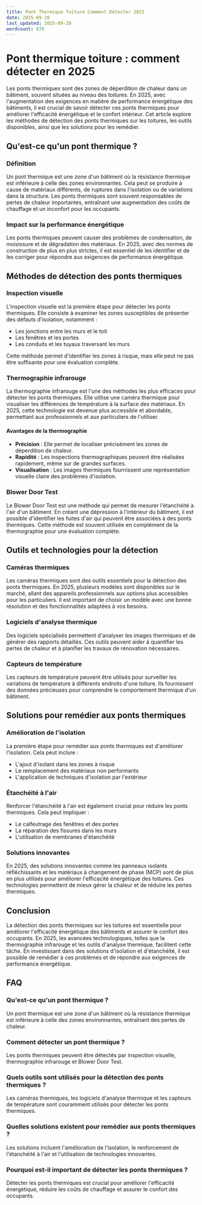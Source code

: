 ```yaml
---
title: Pont Thermique Toiture Comment Détecter 2025
date: 2025-09-20
last_updated: 2025-09-20
wordcount: 878
---
```


# Pont thermique toiture : comment détecter en 2025

Les ponts thermiques sont des zones de déperdition de chaleur dans un bâtiment, souvent situées au niveau des toitures. En 2025, avec l'augmentation des exigences en matière de performance énergétique des bâtiments, il est crucial de savoir détecter ces ponts thermiques pour améliorer l'efficacité énergétique et le confort intérieur. Cet article explore les méthodes de détection des ponts thermiques sur les toitures, les outils disponibles, ainsi que les solutions pour les remédier.

## Qu'est-ce qu'un pont thermique ?

### Définition

Un pont thermique est une zone d'un bâtiment où la résistance thermique est inférieure à celle des zones environnantes. Cela peut se produire à cause de matériaux différents, de ruptures dans l'isolation ou de variations dans la structure. Les ponts thermiques sont souvent responsables de pertes de chaleur importantes, entraînant une augmentation des coûts de chauffage et un inconfort pour les occupants.

### Impact sur la performance énergétique

Les ponts thermiques peuvent causer des problèmes de condensation, de moisissure et de dégradation des matériaux. En 2025, avec des normes de construction de plus en plus strictes, il est essentiel de les identifier et de les corriger pour répondre aux exigences de performance énergétique.

## Méthodes de détection des ponts thermiques

### Inspection visuelle

L'inspection visuelle est la première étape pour détecter les ponts thermiques. Elle consiste à examiner les zones susceptibles de présenter des défauts d'isolation, notamment :

- Les jonctions entre les murs et le toit
- Les fenêtres et les portes
- Les conduits et les tuyaux traversant les murs

Cette méthode permet d'identifier les zones à risque, mais elle peut ne pas être suffisante pour une évaluation complète.

### Thermographie infrarouge

La thermographie infrarouge est l'une des méthodes les plus efficaces pour détecter les ponts thermiques. Elle utilise une caméra thermique pour visualiser les différences de température à la surface des matériaux. En 2025, cette technologie est devenue plus accessible et abordable, permettant aux professionnels et aux particuliers de l'utiliser.

#### Avantages de la thermographie

- **Précision** : Elle permet de localiser précisément les zones de déperdition de chaleur.
- **Rapidité** : Les inspections thermographiques peuvent être réalisées rapidement, même sur de grandes surfaces.
- **Visualisation** : Les images thermiques fournissent une représentation visuelle claire des problèmes d'isolation.

### Blower Door Test

Le Blower Door Test est une méthode qui permet de mesurer l'étanchéité à l'air d'un bâtiment. En créant une dépression à l'intérieur du bâtiment, il est possible d'identifier les fuites d'air qui peuvent être associées à des ponts thermiques. Cette méthode est souvent utilisée en complément de la thermographie pour une évaluation complète.

## Outils et technologies pour la détection

### Caméras thermiques

Les caméras thermiques sont des outils essentiels pour la détection des ponts thermiques. En 2025, plusieurs modèles sont disponibles sur le marché, allant des appareils professionnels aux options plus accessibles pour les particuliers. Il est important de choisir un modèle avec une bonne résolution et des fonctionnalités adaptées à vos besoins.

### Logiciels d'analyse thermique

Des logiciels spécialisés permettent d'analyser les images thermiques et de générer des rapports détaillés. Ces outils peuvent aider à quantifier les pertes de chaleur et à planifier les travaux de rénovation nécessaires.

### Capteurs de température

Les capteurs de température peuvent être utilisés pour surveiller les variations de température à différents endroits d'une toiture. Ils fournissent des données précieuses pour comprendre le comportement thermique d'un bâtiment.

## Solutions pour remédier aux ponts thermiques

### Amélioration de l'isolation

La première étape pour remédier aux ponts thermiques est d'améliorer l'isolation. Cela peut inclure :

- L'ajout d'isolant dans les zones à risque
- Le remplacement des matériaux non performants
- L'application de techniques d'isolation par l'extérieur

### Étanchéité à l'air

Renforcer l'étanchéité à l'air est également crucial pour réduire les ponts thermiques. Cela peut impliquer :

- Le calfeutrage des fenêtres et des portes
- La réparation des fissures dans les murs
- L'utilisation de membranes d'étanchéité

### Solutions innovantes

En 2025, des solutions innovantes comme les panneaux isolants réfléchissants et les matériaux à changement de phase (MCP) sont de plus en plus utilisés pour améliorer l'efficacité énergétique des toitures. Ces technologies permettent de mieux gérer la chaleur et de réduire les pertes thermiques.

## Conclusion

La détection des ponts thermiques sur les toitures est essentielle pour améliorer l'efficacité énergétique des bâtiments et assurer le confort des occupants. En 2025, les avancées technologiques, telles que la thermographie infrarouge et les outils d'analyse thermique, facilitent cette tâche. En investissant dans des solutions d'isolation et d'étanchéité, il est possible de remédier à ces problèmes et de répondre aux exigences de performance énergétique.

## FAQ

### Qu'est-ce qu'un pont thermique ?

Un pont thermique est une zone d'un bâtiment où la résistance thermique est inférieure à celle des zones environnantes, entraînant des pertes de chaleur.

### Comment détecter un pont thermique ?

Les ponts thermiques peuvent être détectés par inspection visuelle, thermographie infrarouge et Blower Door Test.

### Quels outils sont utilisés pour la détection des ponts thermiques ?

Les caméras thermiques, les logiciels d'analyse thermique et les capteurs de température sont couramment utilisés pour détecter les ponts thermiques.

### Quelles solutions existent pour remédier aux ponts thermiques ?

Les solutions incluent l'amélioration de l'isolation, le renforcement de l'étanchéité à l'air et l'utilisation de technologies innovantes.

### Pourquoi est-il important de détecter les ponts thermiques ?

Détecter les ponts thermiques est crucial pour améliorer l'efficacité énergétique, réduire les coûts de chauffage et assurer le confort des occupants.